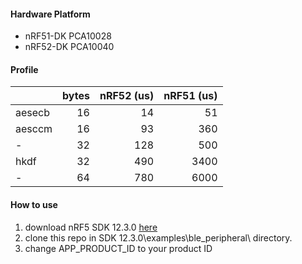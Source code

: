 #### Hardware Platform
* nRF51-DK PCA10028 
* nRF52-DK PCA10040

#### Profile

|        | bytes   | nRF52 (us) | nRF51 (us) |
| ------ | ------: | ------:    |------:     |
| aesecb | 16      | 14         | 51         |
| aesccm | 16      | 93         | 360        |
| -      | 32      | 128        | 500        |
| hkdf   | 32      | 490        | 3400       |
| -      | 64      | 780        | 6000       |

#### How to use

1. download nRF5 SDK 12.3.0 [here](http://www.nordicsemi.com/eng/nordic/Products/nRF52832/nRF5-SDK-v12-zip/54281)
2. clone this repo in SDK 12.3.0\examples\ble_peripheral\ directory.
3. change APP_PRODUCT_ID to your product ID
